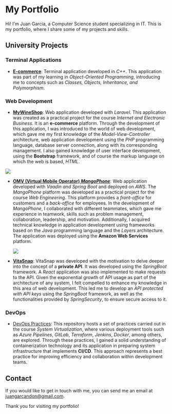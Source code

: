 # My Portfolio

Hi! I'm Juan Garcia, a Computer Science student specializing in IT. This is my portfolio, where I share some of my projects and skills.

## University Projects
### Terminal Applications
- [**E-commerce**](https://github.com/juuangarciac/es.uca.e-shop.cpp): Terminal application developed in *C++*. This application was part of my learning in *Object-Oriented Programming*, introducing me to concepts such as *Classes, Objects, Inheritance, and Polymorphism*.

### Web Development
- [**MyWineShop**](https://github.com/juuangarciac/es.uca.mywineshop.laravel): Web application developed with *Laravel*. This application was created as a practical project for the course *Internet and Electronic Business*. It is an **e-commerce** platform. Through the development of this application, I was introduced to the world of web development, which gave me my first knowledge of the *Model-View-Controller* architecture, web application development using the *PHP* programming language, database server connection, along with its corresponding management. I also gained knowledge of user interface development, using the **Bootstrap** framework, and of course the markup language on which the web is based, *HTML*.

![](https://github.com/juuangarciac/es.juuangarciac.portfolio.doc/blob/main/img/portfolio_juangarcandon_mywineshop.png)
     
- [**OMV (Virtual Mobile Operator) *MangoPhone***](https://github.com/Manuel-Coca/iw2023-2024-MangoPhone): Web application developed with *Vaadin and Spring Boot* and deployed on *AWS*. The *MangoPhone* platform was developed as a practical project for the course *Web Engineering*. This platform provides a *front-office* for customers and a *back-office* for employees. In the development of *MangoPhone*, I collaborated with different teammates, which gave me experience in teamwork, skills such as problem management, collaboration, leadership, and motivation. Additionally, I acquired technical knowledge in application development using frameworks based on the *Java* programming language and the *Layers* architecture. The application was deployed using the **Amazon Web Services** platform.
     
   ![](https://github.com/juuangarciac/es.juuangarciac.portfolio.doc/blob/main/img/portfolio_juangarcandon_mangophone.png)

- [**VitaSnap**](https://github.com/juuangarciac/es.juuangarciac.vitasnap.java): VitaSnap was developed with the motivation to delve deeper into the concept of a **private API**. It was developed using the *SpringBoot* framework. A *React* application was also implemented to make requests to the API. Given the exponential growth of API usage as part of the architecture of any system, I felt compelled to enhance my knowledge in this area of web development. This led me to develop an *API protected with API keys* using the *SpringBoot* framework, as well as the functionalities provided by *SpringSecurity*, to ensure secure access to it.   

### DevOps
 - [DevOps Practices](https://github.com/juuangarciac/es.uca.practicasVS.devops): This repository hosts a set of practices carried out in the course *System Virtualization*, where various deployment tools such as *Azure Pipelines*, *GitLab*, *Terraform*, *Jenkins*, *Docker*, among others, are explored. Through these practices, I gained a solid understanding of containerization technology and its application in preparing system infrastructure that implements **CI/CD**. This approach represents a best practice for improving efficiency and collaboration within development teams.

## Contact

If you would like to get in touch with me, you can send me an email at juangarcandon@gmail.com.

Thank you for visiting my portfolio!